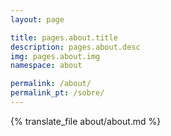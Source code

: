 ```yaml
---
layout: page

title: pages.about.title
description: pages.about.desc
img: pages.about.img
namespace: about

permalink: /about/
permalink_pt: /sobre/
---
```


{% translate_file about/about.md %}